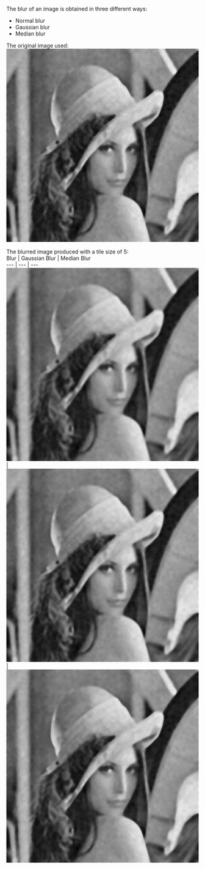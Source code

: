 The blur of an image is obtained in three different ways:
- Normal blur
- Gaussian blur
- Median blur  
  
The original image used:  
![Original Image](./lena.jpeg)  

The blurred image produced with a tile size of 5:  
Blur | Gaussian Blur | Median Blur  
--- | --- | ---  
![Blur](./lena-blur.jpeg) | ![Gaussian Blur](./lena-gaussian-blur.jpeg) | ![Median Blur](./lena-median-blur.jpeg)  